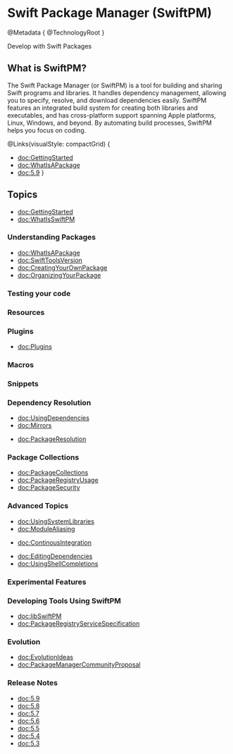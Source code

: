 # Swift Package Manager (SwiftPM)

@Metadata {
   @TechnologyRoot
}

Develop with Swift Packages


## What is SwiftPM?

The Swift Package Manager (or SwiftPM) is a tool for building and sharing Swift programs and libraries. It handles dependency management, allowing you to specify, resolve, and download dependencies easily. SwiftPM features an integrated build system for creating both libraries and executables, and has cross-platform support spanning Apple platforms, Linux, Windows, and beyond. By automating build processes, SwiftPM helps you focus on coding.


<!---->
<!--What can you do with SwiftPM-->
<!---->
<!--Goals of the tool-->
<!---->
<!--Ecosystem-->
<!--- Included with Swift-->
<!--- Integrated with Git-->
<!---->
<!---->
<!--High level references to various features-->

@Links(visualStyle: compactGrid) {
   - <doc:GettingStarted>
   - <doc:WhatIsAPackage>
   - <doc:5.9>
}

## Topics

- <doc:GettingStarted>
- <doc:WhatIsSwiftPM>

### Understanding Packages

- <doc:WhatIsAPackage>
- <doc:SwiftToolsVersion>
- <doc:CreatingYourOwnPackage>
- <doc:OrganizingYourPackage>

### Testing your code

### Resources

### Plugins

- <doc:Plugins>

<!-- TODO: 
- page: Getting started with plugin? (tour of plugins)
   - what
   - why
   - variants / quick start
- page: Command plugins
- page: Build tool plugins
-->

### Macros

### Snippets
<!-- TODO: How to use Snippets in SwiftPM
- Link to Docc for syntax, use in catelog, etc
- Where to place them in SwiftPM
- How to build/run etc
-->

### Dependency Resolution

- <doc:UsingDependencies>
- <doc:Mirrors>
<!-- TODO: semver? -->
- <doc:PackageResolution>

### Package Collections

- <doc:PackageCollections>
- <doc:PackageRegistryUsage>
- <doc:PackageSecurity>

### Advanced Topics

- <doc:UsingSystemLibraries>
- <doc:ModuleAliasing>
<!-- TODO: Mirrors -->
- <doc:ContinousIntegration>

<!-- TODO: API Breaking Changes -->
<!-- TODO: Dumping a symbol graph -->
<!-- TODO: Dumping a package graph -->
<!-- TODO: Detailed information swift build? -->
<!-- TODO: Detailed information swift test? -->
<!-- TODO: Editing Package.swift from CLI -->

- <doc:EditingDependencies>
- <doc:UsingShellCompletions>

<!-- TODO: Build Settings? -->
<!-- TODO: Cross Compilation -->

### Experimental Features

<!-- TODO: Embedded Swift Support -->
<!-- TODO: Install / Uninstall -->
<!-- TODO: LTO mode -->

### Developing Tools Using SwiftPM

- <doc:libSwiftPM>
- <doc:PackageRegistryServiceSpecification>

### Evolution

<!-- FIXME: Remove these, and replace with how to propose a change -->

<!-- FIXME: integrate any stuff from this document -->
- <doc:EvolutionIdeas>
- <doc:PackageManagerCommunityProposal>

<!-- FIXME: community?? -->

### Release Notes

<!-- FIXME: 6.0 -->
<!-- FIXME: 5.10 -->
- <doc:5.9>
- <doc:5.8>
- <doc:5.7>
- <doc:5.6>
- <doc:5.5>
- <doc:5.4>
- <doc:5.3>
